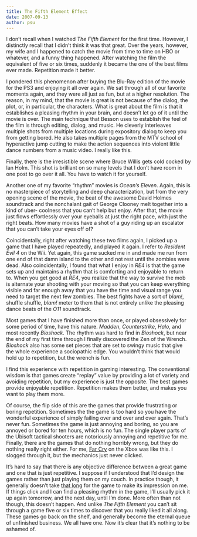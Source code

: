 ```yaml
---
title: The Fifth Element Effect
date: 2007-09-13
author: psu
---
```


I don’t recall when I watched _The Fifth Element_ for the first time. However, I
distinctly recall that I didn’t think it was that great. Over the years, however, my wife
and I happened to catch the movie from time to time on HBO or whatever, and a funny thing
happened. After watching the film the equivalent of five or six times, suddenly it became
the one of the best films ever made. Repetition made it better.

I pondered this phenomenon after buying the Blu-Ray edition of the movie for the PS3 and
enjoying it all over again. We sat through all of our favorite moments again, and they
were all just as fun, but at a higher resolution. The reason, in my mind, that the movie
is great is not because of the dialog, the plot, or, in particular, the characters. What
is great about the film is that it establishes a pleasing rhythm in your brain, and
doesn’t let go of it until the movie is over. The main technique that Besson uses to
establish the feel of the film is through editing, dialog, and music. He cleverly
interleaves multiple shots from multiple locations during expository dialog to keep you
from getting bored. He also takes multiple pages from the MTV school of hyperactive jump
cutting to make the action sequences into violent little dance numbers from a music video.
I really like this.

Finally, there is the irresistible scene where Bruce Willis gets cold cocked by Ian Holm.
This shot is brilliant on so many levels that I don’t have room in one post to go over it
all. You have to watch it for yourself.

Another one of my favorite “rhythm” movies is _Ocean’s Eleven_. Again, this is no
masterpiece of storytelling and deep characterization, but from the very opening scene of
the movie, the beat of the awesome David Holmes soundtrack and the nonchalant gait of
George Clooney melt together into a kind of uber- coolness that you can’t help but enjoy.
After that, the movie just flows effortlessly over your eyeballs at just the right pace,
with just the right beats. How many movies have a shot of a guy riding up an escalator
that you can’t take your eyes off of?

Coincidentally, right after watching these two films again, I picked up a game that I have
played repeatedly, and played it again. I refer to _Resident Evil 4_ on the Wii. Yet again,
this game sucked me in and made me run from one end of that damn island to the other and
not rest until the zombies were dead. Also coincidentally, I found that what I enjoy in
_RE4_ is that the game sets up and maintains a rhythm that is comforting and enjoyable to
return to. When you get good at _RE4_, you realize that the way to survive the mob is
alternate your shooting with your moving so that you can keep everything visible and far
enough away that you have the time and visual range you need to target the next few
zombies. The best fights have a sort of _blam!_, shuffle shuffle, _blam!_ meter to them that
is not entirely unlike the pleasing dance beats of the _O11_ soundtrack.

Most games that I have finished more than once, or played obsessively for some period of
time, have this nature. _Madden_, _Counterstrike_, _Halo_, and most recently _Bioshock_. The
rhythm was hard to find in _Bioshock_, but near the end of my first time through I finally
discovered the Zen of the Wrench. _Bioshock_ also has some set pieces that are set to swingy
music that give the whole experience a sociopathic edge. You wouldn’t think that would
hold up to repetition, but the wrench is fun.

I find this experience with repetition in gaming interesting. The conventional wisdom is
that games create “replay” value by providing a lot of variety and avoiding repetition,
but my experience is just the opposite. The best games provide enjoyable repetition.
Repetition makes them better, and makes you want to play them more.

Of course, the flip side of this are the games that provide frustrating or boring
repetition. Sometimes the the game is too hard so you have the wonderful experience of
simply failing over and over and over again. That’s never fun. Sometimes the game is just
annoying and boring, so you are annoyed or bored for ten hours, which is no fun. The
single player parts of the Ubisoft tactical shooters are notoriously annoying and
repetitive for me. Finally, there are the games that do nothing horribly wrong, but they
do nothing really right either. For me, [Far
Cry](http://tleaves.com/2005/10/10/a-far-cry-from-great/) on the Xbox was like this. I
slogged through it, but the mechanics just never clicked.

It’s hard to say that there is any objective difference between a great game and one that
is just repetitive. I suppose if I understood that I’d design the games rather than just
playing them on my couch. In practice though, it generally doesn’t take [that
long](http://tleaves.com/2007/02/19/first-impressions/) for the game to make its
impression on me. If things click and I can find a pleasing rhythm in the game, I’ll
usually pick it up again tomorrow, and the next day, until I’m done. More often than not
though, this doesn’t happen. And unlike _The Fifth Element_ you can’t sit through a game
five or six times to discover that you really liked it all along. These games go back on
the shelf, and generally become the eternal queue of unfinished business. We all have one.
Now it’s clear that it’s nothing to be ashamed of.